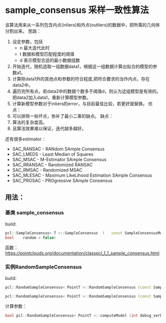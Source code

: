 # sample_consensus 采样一致性算法
该算法用来从一系列包含内点(inliers)和外点(outliers)的数据中，把所需的几何体分割出来。
思路：
1. 设定参数，包括
    - n 最大迭代此时
    - t 数据和模型匹配程度的阈值
    - d 表示模型合适的最小数据组数
2. 开始迭代，随机选取一组数据data1，根据这一组数据计算出拟合的模型的参数a1。
3. 计算除data1外的其他点和参数的符合程度,把符合要求的当作内点，存在data2中。
4. 遍历完所有点，若data2中的数据个数多于阈值d，则认为这组模型是有效的。把data2加入data1，重新计算模型参数。
5. 计算新模型参数对于inliers的error，与目前最佳比较，若更好就替换。
优点：
1. 可以排除一些坏点，弥补了最小二乘的缺点。
缺点：
1. 算法的复杂度高。
2. 且算法效果难以保证，迭代越多越好。

还有很多estimator：
- SAC_RANSAC - RANdom SAmple Consensus
- SAC_LMEDS - Least Median of Squares
- SAC_MSAC - M-Estimator SAmple Consensus
- SAC_RRANSAC - Randomized RANSAC
- SAC_RMSAC - Randomized MSAC
- SAC_MLESAC - Maximum LikeLihood Estimation SAmple Consensus
- SAC_PROSAC - PROgressive SAmple Consensus

## 用法：
### 基类 sample_consensus
build:
```cpp
pcl::SampleConsensus< T >::SampleConsensus	(	const SampleConsensusModelPtr & 	model,
bool 	random = false)	
```
函数：
https://pointclouds.org/documentation/classpcl_1_1_sample_consensus.html

### 实例RandomSampleConsensus
build:
```cpp
pcl::RandomSampleConsensus< PointT >::RandomSampleConsensus	(const SampleConsensusModelPtr & model)	

pcl::RandomSampleConsensus< PointT >::RandomSampleConsensus	(const SampleConsensusModelPtr & model,double threshold )	
```
计算参数：
```cpp
bool pcl::RandomSampleConsensus< PointT >::computeModel	(int debug_verbosity_level = 0)	
```

